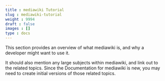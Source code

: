 ```yaml
---
title : mediawiki Tutorial
slug : mediawiki-tutorial
weight : 9994
draft : false
images : []
type : docs
---
```


This section provides an overview of what mediawiki is, and why a developer might want to use it.

It should also mention any large subjects within mediawiki, and link out to the related topics.  Since the Documentation for mediawiki is new, you may need to create initial versions of those related topics.

